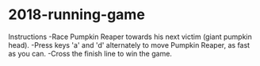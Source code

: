 # 2018-running-game

Instructions
-Race Pumpkin Reaper towards his next victim (giant pumpkin head).
-Press keys 'a' and 'd' alternately to move Pumpkin Reaper, as fast as you can.
-Cross the finish line to win the game.

